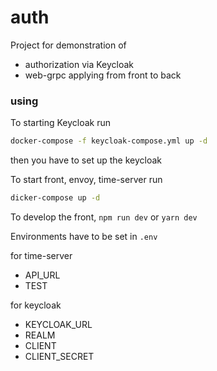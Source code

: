# auth

Project for demonstration of
- authorization via Keycloak
- web-grpc applying from front to back

### using

To starting Keycloak run

```bash
docker-compose -f keycloak-compose.yml up -d
```
then you have to set up the keycloak

To start front, envoy, time-server run

```bash
dicker-compose up -d 
```

To develop the front, `npm run dev` or `yarn dev`

Environments have to be set in `.env`

for time-server

- API_URL
- TEST

for keycloak
- KEYCLOAK_URL
- REALM
- CLIENT
- CLIENT_SECRET
